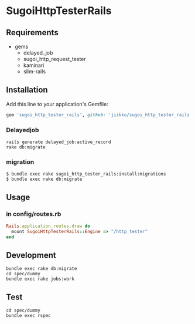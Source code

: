# SugoiHttpTesterRails
## Requirements
* gems
  * delayed_job
  * sugoi_http_request_tester
  * kaminari
  * slim-rails

## Installation
Add this line to your application's Gemfile:

```ruby
gem 'sugoi_http_tester_rails', github: 'jiikko/sugoi_http_tester_rails'
```
### Delayedjob
```
rails generate delayed_job:active_record
rake db:migrate
```

### migration
```
$ bundle exec rake sugoi_http_tester_rails:install:migrations
$ bundle exec rake db:migrate
```

## Usage
### in config/routes.rb
```ruby
Rails.application.routes.draw do
  mount SugoiHttpTesterRails::Engine => "/http_tester"
end
```

## Development
```
bundle exec rake db:migrate
cd spec/dummy
bundle exec rake jobs:work
```

## Test
```shell
cd spec/dummy
bundle exec rspec
```
